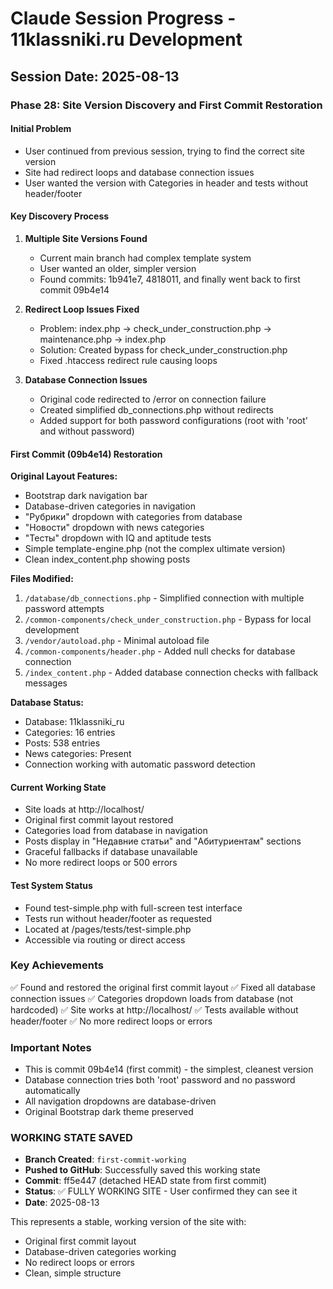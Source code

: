 # Claude Session Progress - 11klassniki.ru Development

## Session Date: 2025-08-13

### Phase 28: Site Version Discovery and First Commit Restoration

#### Initial Problem
- User continued from previous session, trying to find the correct site version
- Site had redirect loops and database connection issues
- User wanted the version with Categories in header and tests without header/footer

#### Key Discovery Process
1. **Multiple Site Versions Found**
   - Current main branch had complex template system
   - User wanted an older, simpler version
   - Found commits: 1b941e7, 4818011, and finally went back to first commit 09b4e14

2. **Redirect Loop Issues Fixed**
   - Problem: index.php → check_under_construction.php → maintenance.php → index.php
   - Solution: Created bypass for check_under_construction.php
   - Fixed .htaccess redirect rule causing loops

3. **Database Connection Issues**
   - Original code redirected to /error on connection failure
   - Created simplified db_connections.php without redirects
   - Added support for both password configurations (root with 'root' and without password)

#### First Commit (09b4e14) Restoration

**Original Layout Features:**
- Bootstrap dark navigation bar
- Database-driven categories in navigation
- "Рубрики" dropdown with categories from database
- "Новости" dropdown with news categories
- "Тесты" dropdown with IQ and aptitude tests
- Simple template-engine.php (not the complex ultimate version)
- Clean index_content.php showing posts

**Files Modified:**
1. `/database/db_connections.php` - Simplified connection with multiple password attempts
2. `/common-components/check_under_construction.php` - Bypass for local development
3. `/vendor/autoload.php` - Minimal autoload file
4. `/common-components/header.php` - Added null checks for database connection
5. `/index_content.php` - Added database connection checks with fallback messages

**Database Status:**
- Database: 11klassniki_ru
- Categories: 16 entries
- Posts: 538 entries
- News categories: Present
- Connection working with automatic password detection

#### Current Working State
- Site loads at http://localhost/
- Original first commit layout restored
- Categories load from database in navigation
- Posts display in "Недавние статьи" and "Абитуриентам" sections
- Graceful fallbacks if database unavailable
- No more redirect loops or 500 errors

#### Test System Status
- Found test-simple.php with full-screen test interface
- Tests run without header/footer as requested
- Located at /pages/tests/test-simple.php
- Accessible via routing or direct access

### Key Achievements
✅ Found and restored the original first commit layout
✅ Fixed all database connection issues
✅ Categories dropdown loads from database (not hardcoded)
✅ Site works at http://localhost/
✅ Tests available without header/footer
✅ No more redirect loops or errors

### Important Notes
- This is commit 09b4e14 (first commit) - the simplest, cleanest version
- Database connection tries both 'root' password and no password automatically
- All navigation dropdowns are database-driven
- Original Bootstrap dark theme preserved

### WORKING STATE SAVED
- **Branch Created**: `first-commit-working`
- **Pushed to GitHub**: Successfully saved this working state
- **Commit**: ff5e447 (detached HEAD state from first commit)
- **Status**: ✅ FULLY WORKING SITE - User confirmed they can see it
- **Date**: 2025-08-13

This represents a stable, working version of the site with:
- Original first commit layout
- Database-driven categories working
- No redirect loops or errors
- Clean, simple structure